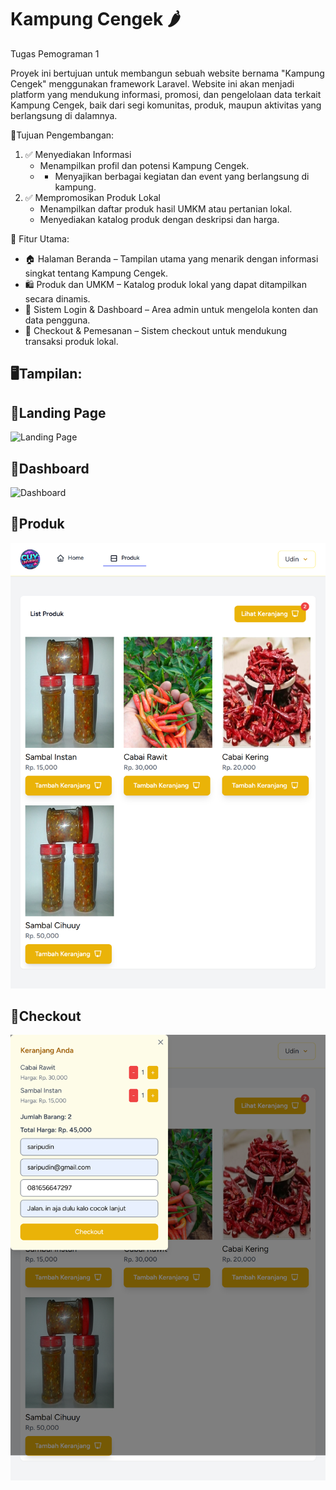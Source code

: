 # Kampung Cengek 🌶
Tugas Pemograman 1

Proyek ini bertujuan untuk membangun sebuah website bernama "Kampung Cengek" menggunakan framework Laravel. Website ini akan menjadi platform yang mendukung informasi, promosi, dan pengelolaan data terkait Kampung Cengek, baik dari segi komunitas, produk, maupun aktivitas yang berlangsung di dalamnya.

📌Tujuan Pengembangan:
1. ✅ Menyediakan Informasi
   - Menampilkan profil dan potensi Kampung Cengek.
   - - Menyajikan berbagai kegiatan dan event yang berlangsung di kampung.
2. ✅ Mempromosikan Produk Lokal
   - Menampilkan daftar produk hasil UMKM atau pertanian lokal.
   - Menyediakan katalog produk dengan deskripsi dan harga.


🚀 Fitur Utama:
- 🏠 Halaman Beranda – Tampilan utama yang menarik dengan informasi singkat tentang Kampung Cengek.
- 🛍 Produk dan UMKM – Katalog produk lokal yang dapat ditampilkan secara dinamis.
- 🔐 Sistem Login & Dashboard – Area admin untuk mengelola konten dan data pengguna.
- 🛒 Checkout & Pemesanan – Sistem checkout untuk mendukung transaksi produk lokal.


## 🖥️Tampilan:
## 📌Landing Page
![Landing Page](https://raw.githubusercontent.com/saripudin14/img/main/Landing%20Page.png)


## 📌Dashboard
![Dashboard](https://raw.githubusercontent.com/saripudin14/img/main/Dashboard.png)


## 📌Produk
![Produk](https://raw.githubusercontent.com/saripudin14/img/main/Produk%20.png)


## 📌Checkout
![Checkout](https://raw.githubusercontent.com/saripudin14/img/main/CO.png)

